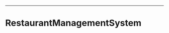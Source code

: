 ----------------------------------------------------------------------
# RestaurantManagementSystem
